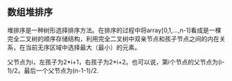 ## 数组堆排序
堆排序是一种树形选择排序方法。在排序的过程中将array[0,1,...,n-1]看成是一棵完全二叉树的顺序存储结构，利用完全二叉树中双亲节点和孩子节点之间的内在关系，在当前无序区域中选择最大（最小）的元素。

父节点为i，左孩子为2\*i+1，右孩子为2\*i+2。也可以说，第i个节点的父节点为(i-1)/2。最后一个父节点为(n-1-1)/2.


